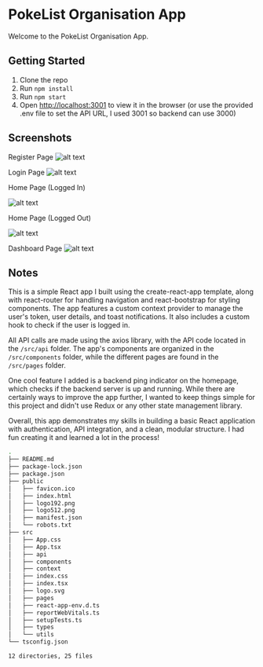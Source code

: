 # PokeList Organisation App

Welcome to the PokeList Organisation App.

## Getting Started

1. Clone the repo
2. Run `npm install`
3. Run `npm start`
4. Open [http://localhost:3001](http://localhost:3001) to view it in the browser (or use the provided .env file to set the API URL, I used 3001 so backend can use 3000)

## Screenshots

Register Page
![alt text](https://i.imgur.com/V4g8dUA.png)

Login Page
![alt text](https://i.imgur.com/Wqpqhcq.png)

Home Page (Logged In)

![alt text](https://i.imgur.com/NRxAqc9.png)

Home Page (Logged Out)

![alt text](https://i.imgur.com/Yy0CRDF.png)

Dashboard Page
![alt text](https://i.imgur.com/bsdGyjU.png)

## Notes

This is a simple React app I built using the create-react-app template, along with react-router for handling navigation and react-bootstrap for styling components. The app features a custom context provider to manage the user's token, user details, and toast notifications. It also includes a custom hook to check if the user is logged in.

All API calls are made using the axios library, with the API code located in the `/src/api` folder. The app's components are organized in the `/src/components` folder, while the different pages are found in the `/src/pages` folder.

One cool feature I added is a backend ping indicator on the homepage, which checks if the backend server is up and running. While there are certainly ways to improve the app further, I wanted to keep things simple for this project and didn't use Redux or any other state management library.

Overall, this app demonstrates my skills in building a basic React application with authentication, API integration, and a clean, modular structure. I had fun creating it and learned a lot in the process!

```bash
.
├── README.md
├── package-lock.json
├── package.json
├── public
│   ├── favicon.ico
│   ├── index.html
│   ├── logo192.png
│   ├── logo512.png
│   ├── manifest.json
│   └── robots.txt
├── src
│   ├── App.css
│   ├── App.tsx
│   ├── api
│   ├── components
│   ├── context
│   ├── index.css
│   ├── index.tsx
│   ├── logo.svg
│   ├── pages
│   ├── react-app-env.d.ts
│   ├── reportWebVitals.ts
│   ├── setupTests.ts
│   ├── types
│   └── utils
└── tsconfig.json

12 directories, 25 files

```
